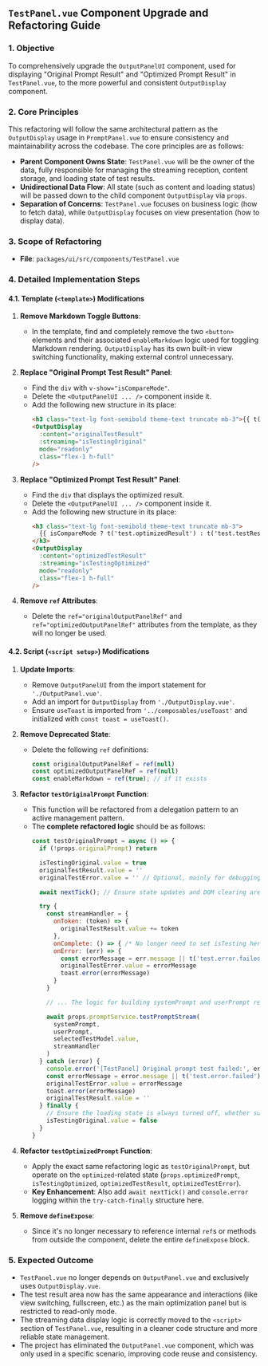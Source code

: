 ## **`TestPanel.vue` Component Upgrade and Refactoring Guide**

### 1. **Objective**

To comprehensively upgrade the `OutputPanelUI` component, used for displaying "Original Prompt Result" and "Optimized Prompt Result" in `TestPanel.vue`, to the more powerful and consistent `OutputDisplay` component.

### 2. **Core Principles**

This refactoring will follow the same architectural pattern as the `OutputDisplay` usage in `PromptPanel.vue` to ensure consistency and maintainability across the codebase. The core principles are as follows:

*   **Parent Component Owns State**: `TestPanel.vue` will be the owner of the data, fully responsible for managing the streaming reception, content storage, and loading state of test results.
*   **Unidirectional Data Flow**: All state (such as content and loading status) will be passed down to the child component `OutputDisplay` via `props`.
*   **Separation of Concerns**: `TestPanel.vue` focuses on business logic (how to fetch data), while `OutputDisplay` focuses on view presentation (how to display data).

### 3. **Scope of Refactoring**

*   **File**: `packages/ui/src/components/TestPanel.vue`

### 4. **Detailed Implementation Steps**

#### **4.1. Template (`<template>`) Modifications**

1.  **Remove Markdown Toggle Buttons**:
    *   In the template, find and completely remove the two `<button>` elements and their associated `enableMarkdown` logic used for toggling Markdown rendering. `OutputDisplay` has its own built-in view switching functionality, making external control unnecessary.

2.  **Replace "Original Prompt Test Result" Panel**:
    *   Find the `div` with `v-show="isCompareMode"`.
    *   Delete the `<OutputPanelUI ... />` component inside it.
    *   Add the following new structure in its place:
        ```html
        <h3 class="text-lg font-semibold theme-text truncate mb-3">{{ t('test.originalResult') }}</h3>
        <OutputDisplay
          :content="originalTestResult"
          :streaming="isTestingOriginal"
          mode="readonly"
          class="flex-1 h-full"
        />
        ```

3.  **Replace "Optimized Prompt Test Result" Panel**:
    *   Find the `div` that displays the optimized result.
    *   Delete the `<OutputPanelUI ... />` component inside it.
    *   Add the following new structure in its place:
        ```html
        <h3 class="text-lg font-semibold theme-text truncate mb-3">
          {{ isCompareMode ? t('test.optimizedResult') : t('test.testResult') }}
        </h3>
        <OutputDisplay
          :content="optimizedTestResult"
          :streaming="isTestingOptimized"
          mode="readonly"
          class="flex-1 h-full"
        />
        ```

4.  **Remove `ref` Attributes**:
    *   Delete the `ref="originalOutputPanelRef"` and `ref="optimizedOutputPanelRef"` attributes from the template, as they will no longer be used.

#### **4.2. Script (`<script setup>`) Modifications**

1.  **Update Imports**:
    *   Remove `OutputPanelUI` from the import statement for `'./OutputPanel.vue'`.
    *   Add an import for `OutputDisplay` from `'./OutputDisplay.vue'`.
    *   Ensure `useToast` is imported from `'../composables/useToast'` and initialized with `const toast = useToast()`.

2.  **Remove Deprecated State**:
    *   Delete the following `ref` definitions:
        ```javascript
        const originalOutputPanelRef = ref(null)
        const optimizedOutputPanelRef = ref(null)
        const enableMarkdown = ref(true); // if it exists
        ```

3.  **Refactor `testOriginalPrompt` Function**:
    *   This function will be refactored from a delegation pattern to an active management pattern.
    *   The **complete refactored logic** should be as follows:
        ```javascript
        const testOriginalPrompt = async () => {
          if (!props.originalPrompt) return

          isTestingOriginal.value = true
          originalTestResult.value = ''
          originalTestError.value = '' // Optional, mainly for debugging

          await nextTick(); // Ensure state updates and DOM clearing are complete

          try {
            const streamHandler = {
              onToken: (token) => {
                originalTestResult.value += token
              },
              onComplete: () => { /* No longer need to set isTesting here, handled by finally */ },
              onError: (err) => {
                const errorMessage = err.message || t('test.error.failed')
                originalTestError.value = errorMessage
                toast.error(errorMessage)
              }
            }

            // ... The logic for building systemPrompt and userPrompt remains unchanged ...

            await props.promptService.testPromptStream(
              systemPrompt,
              userPrompt,
              selectedTestModel.value,
              streamHandler
            )
          } catch (error) {
            console.error('[TestPanel] Original prompt test failed:', error); // Add detailed error logging
            const errorMessage = error.message || t('test.error.failed')
            originalTestError.value = errorMessage
            toast.error(errorMessage)
            originalTestResult.value = ''
          } finally {
            // Ensure the loading state is always turned off, whether successful or not
            isTestingOriginal.value = false
          }
        }
        ```

4.  **Refactor `testOptimizedPrompt` Function**:
    *   Apply the exact same refactoring logic as `testOriginalPrompt`, but operate on the `optimized`-related state (`props.optimizedPrompt`, `isTestingOptimized`, `optimizedTestResult`, `optimizedTestError`).
    *   **Key Enhancement**: Also add `await nextTick()` and `console.error` logging within the `try-catch-finally` structure here.

5.  **Remove `defineExpose`**:
    *   Since it's no longer necessary to reference internal `ref`s or methods from outside the component, delete the entire `defineExpose` block.

### 5. **Expected Outcome**

*   `TestPanel.vue` no longer depends on `OutputPanel.vue` and exclusively uses `OutputDisplay.vue`.
*   The test result area now has the same appearance and interactions (like view switching, fullscreen, etc.) as the main optimization panel but is restricted to read-only mode.
*   The streaming data display logic is correctly moved to the `<script>` section of `TestPanel.vue`, resulting in a cleaner code structure and more reliable state management.
*   The project has eliminated the `OutputPanel.vue` component, which was only used in a specific scenario, improving code reuse and consistency.
